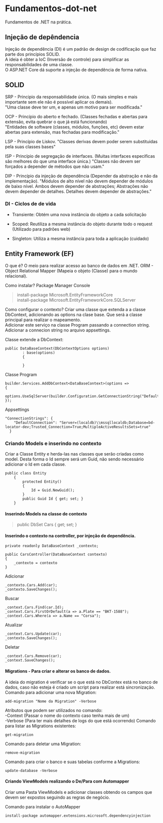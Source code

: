 # Fundamentos-dot-net
Fundamentos de .NET na prática.

## Injeção de depêndencia
Injeção de dependência (DI) é um padrão de design de codificação que faz parte dos princípios SOLID.  
A ideia é obter a IoC (Inversão de controle) para simplificar as responsabilidades de uma classe.  
O ASP.NET Core dá suporte a injeção de dependência de forma nativa.  

## SOLID  

SRP - Principio da responsabilidade única. (O mais simples e mais importante sem ele não é possível aplicar os demais).  
"Uma classe deve ter um, e apenas um motivo para ser modificada."  
  
OCP - Princípio do aberto e fechado.  (Classes fechadas e abertas para extensão, evita quebrar o que já está funcionando)  
"Entidades de software (classes, módulos, funções, etc) devem estar abertas para extensão, mas fechadas para modificação."  

LSP - Princípio de Liskov. 
"Classes derivas devem poder serem substituidas pela suas classes bases"  

ISP - Princípio de segregação de interfaces.  (Muitas interfaces especificas são melhores do que uma interface única.)
"Classes não devem ser forçados a depender de métodos que não usam."  

DIP - Princípio da injeção de dependência (Depender da abstração e não da implementação).
"Módulos de alto nível não devem depender de módulos de baixo nível. Ambos devem depender de abstrações; 
Abstrações não devem depender de detalhes. Detalhes devem depender de abstrações."

### DI - Ciclos de de vida

- Transiente:
  Obtém uma nova instância do objeto a cada solicitação

- Scoped:
  Reutiliza a mesma instância do objeto durante todo o request (Utilizado para padrões web)

- Singleton:
  Utiliza a mesma instância para toda a aplicação (cuidado)
  
## Entity Framework (EF)

O que é?
O meio para realizar acesso ao banco de dados em .NET.
ORM - Object Relational Mapper (Mapeia o objeto (Classe) para o mundo relacional).

Como instalar?
Package Manager Console
> install-package Microsoft.EntityFrameworkCore  
> install-package Microsoft.EntityFrameworkCore.SQLServer

Como configurar o contexto?
Criar uma classe que extenda a a classe DbContext, adicionando as options na clase base. Que será a classe principal para realizar o mapeamento.  
Adicionar este serviço na classe Program passando a connection string.  
Adicionar a connecion string no arquivo appsettings.  

Classe extende a DbContext:

````
public DataBaseContext(DbContextOptions options)
        : base(options)
        {

        }
````
Classe Program
````
builder.Services.AddDbContext<DataBaseContext>(options =>
{
    options.UseSqlServer(builder.Configuration.GetConnectionString("DefaultConnection"));
});
````

Appsettings
````
"ConnectionStrings": {
    "DefaultConnection": "Server=(localdb)\\mssqllocaldb;Database=bd-locator-dev;Trusted_Connection=True;MultipleActiveResultsSets=true"
  }
````

### Criando Models e inserindo no contexto

Criar a Classe Entity e herda-las nas classes que serão criadas como model. Desta forma o Id sempre será um Guid, não sendo necessário adicionar o Id em cada classe.

````
public class Entity
    {
        protected Entity()
        {
            Id = Guid.NewGuid();
        }
        public Guid Id { get; set; }
    }
````

#### Inserindo Models na classe de contexto  

> public DbSet<Car> Cars { get; set; }
  
#### Inserindo o contexto na controller, por injeção de dependência.  
````
private readonly DataBaseContext _contexto;  

public CarsController(DataBaseContext contexto)
{
	_contexto = contexto
}
````
Adicionar  
````
_contexto.Cars.Add(car);  
_contexto.SaveChanges();  
````
Buscar  
````
_context.Cars.Find(car.Id);  
_context.Cars.FirstOrDefault(a => a.Plate == "BKT-1588");  
_context.Cars.Where(a => a.Name == "Corsa");    
````  
Atualizar  
````
_context.Cars.Update(car);  
_contexto.SaveChanges();  
````
Deletar  
````
_context.Cars.Remove(car);  
_context.SaveChanges();  
````
#### Migrations - Para criar e alterar os banco de dados.

A ideia do migration é verificar se o que está no DbContex está no banco de dados, caso não esteja é criado um script para realizar está sincronização.
Comando para adicionar uma nova Migration:  
````
add-migration "Nome da Migration" -Verbose
````
Atributos que podem ser utilizados no comando:  
-Context (Passar o nome do contexto caso tenha mais de um)  
-Verbose (Para ter mais detalhes de logs do que está ocorrendo) 
Comando para listar as Migrations existentes:  
````
get-migration	
````
Comando para deletar uma Migration:  
````
remove-migration
````
Comando para criar o banco e suas tabelas conforme a Migrations:
````
update-database -Verbose
````
#### Criando ViewModels realizando o De/Para com Automapper  
Criar uma Pasta ViewModels e adicionar classes obtendo os campos que devem ser expostos seguindo as regras de negócio.  

Comando para instalar o AutoMapper  
````
install-package automapper.extensions.microsoft.dependencyinjection
````

